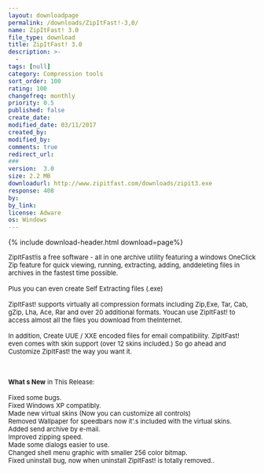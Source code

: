 ```yaml
---
layout: downloadpage
permalink: /downloads/ZipItFast!-3,0/
name: ZipItFast! 3.0
file_type: download
title: ZipItFast! 3.0
description: >-
  -
tags: [null]
category: Compression tools
sort_order: 100
rating: 100
changefreq: monthly
priority: 0.5
published: false
create_date: 
modified_date: 03/11/2017
created_by: 
modified_by: 
comments: true
redirect_url: 
### 
version:  3.0
size: 2.2 MB
downloadurl: http://www.zipitfast.com/downloads/zipit3.exe
response: 408
by: 
by_link: 
license: Adware 
os: Windows
---
```


{% include download-header.html download=page%}

<p style="fix-download-text !important">
<p><font size="2"><p>ZipItFast!is a free software - all in one archive utility featuring a windows OneClick Zip feature for quick viewing, running, extracting, adding, anddeleting files in archives in the fastest time possible. <br />
<br />
Plus you can even create Self Extracting files (.exe)<br />
<br />
ZipItFast! supports virtually all compression formats including Zip,Exe, Tar, Cab, gZip, Lha, Ace, Rar and over 20 additional formats. Youcan use ZipItFast! to access almost all the files you download from theInternet. <br />
<br />
In addition, Create UUE / XXE encoded files for email</a> compatibility. ZipItFast!<br />
even comes with skin support (over 12 skins included.) So go ahead and Customize ZipItFast! the way you want it. </p>
<div class="celltext_big"><br />
<br />
<strong>What s New</strong> in This Release:<br />
<br />
Fixed some bugs.<br />
Fixed Windows XP compatibly. <br />
Made new virtual skins (Now you can customize all controls)<br />
Removed Wallpaper for speedbars now it’.s included with the virtual skins.<br />
Added send archive by e-mail.<br />
Improved zipping speed.<br />
Made some dialogs easier to use.<br />
Changed shell menu graphic with smaller 256 color bitmap.<br />
Fixed uninstall bug, now when uninstall ZipItFast! is totally removed..</div></p></p>
